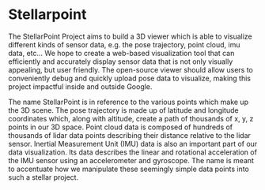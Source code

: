 # Stellarpoint

The StellarPoint Project aims to build a 3D viewer which is able to
visualize different kinds of sensor data, e.g. the pose trajectory,
point cloud, imu data, etc... We hope to create a web-based visualization
tool that can efficiently and accurately display sensor data that is not
only visually appealing, but user friendly. The open-source viewer should
allow users to conveniently debug and quickly upload pose data to
visualize, making this project impactful inside and outside Google.

The name StellarPoint is in reference to the various points which make up
the 3D scene. The pose trajectory is made up of latitude and longitude
coordinates which, along with altitude, create a path of thousands of
x, y, z points in our 3D space. Point cloud data is composed of hundreds
of thousands of lidar data points describing their distance relative to
the lidar sensor. Inertial Measurement Unit (IMU) data is also an
important part of our data visualization. Its data describes the linear
and rotational acceleration of the IMU sensor using an accelerometer
and gyroscope. The name is meant to accentuate how we manipulate these
seemingly simple data points into such a stellar project.